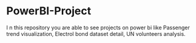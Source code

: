 # PowerBI-Project
I
n this repository you are able  to see projects on power bi like Passenger trend visualization, Electrol bond dataset detail, UN volunteers analysis.
